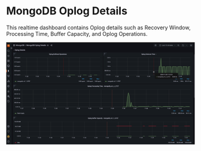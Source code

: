 # MongoDB Oplog Details

This realtime dashboard contains Oplog details such as Recovery Window, Processing Time, Buffer Capacity, and Oplog Operations.

![Updated Oplog Details dashboard](../../images/Oplog_Details.png)
